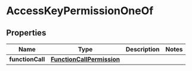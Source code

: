 
# AccessKeyPermissionOneOf

## Properties
| Name | Type | Description | Notes |
| ------------ | ------------- | ------------- | ------------- |
| **functionCall** | [**FunctionCallPermission**](FunctionCallPermission.md) |  |  |



